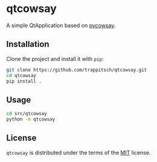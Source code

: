 # qtcowsay

A simple QtApplication based on [pycowsay](https://github.com/cs01/pycowsay).

## Installation

Clone the project and install it with `pip`:

```bash
git clone https://github.com/trappitsch/qtcowsay.git
cd qtcowsay
pip install .
```

## Usage

```bash
cd src/qtcowsay
python -m qtcowsay
```

## License

`qtcowsay` is distributed under the terms of the [MIT](https://spdx.org/licenses/MIT.html) license.

